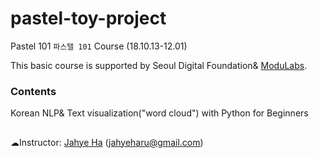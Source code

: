 # pastel-toy-project

Pastel 101 `파스텔 101` Course (18.10.13-12.01)

This basic course is supported by Seoul Digital Foundation& [ModuLabs](http://pay.modulabs.co.kr/).

### Contents
Korean NLP& Text visualization("word cloud") with Python for Beginners

##

☁Instructor: [Jahye Ha](https://github.com/jahyeha) (jahyeharu@gmail.com)
